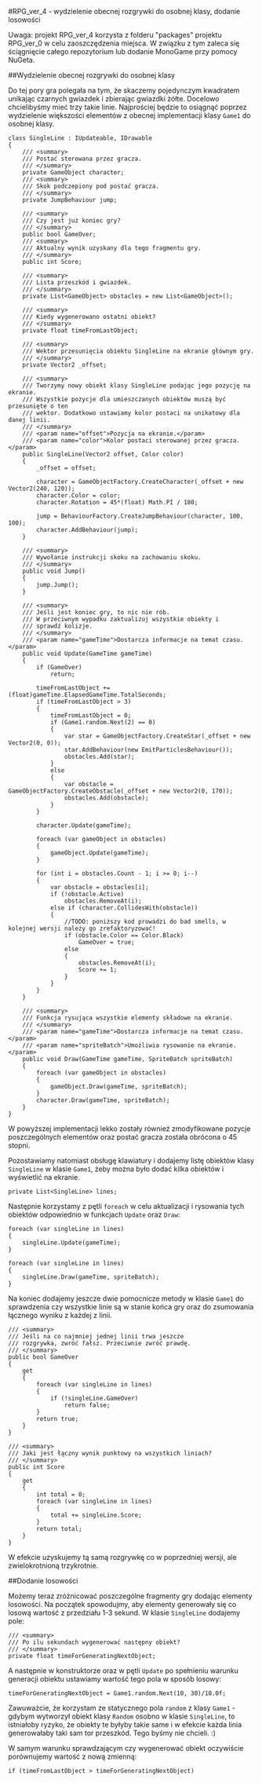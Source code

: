 #RPG_ver_4 - wydzielenie obecnej rozgrywki do osobnej klasy, dodanie losowości

Uwaga: projekt RPG_ver_4 korzysta z folderu "packages" projektu RPG_ver_0 w celu zaoszczędzenia miejsca. W związku z tym zaleca się ściągnięcie całego repozytorium lub dodanie MonoGame przy pomocy NuGeta.

##Wydzielenie obecnej rozgrywki do osobnej klasy

Do tej pory gra polegała na tym, że skaczemy pojedynczym kwadratem unikając czarnych gwiazdek i zbierając gwiazdki żółte. Docelowo chcielibyśmy mieć trzy takie linie. Najprościej będzie to osiągnąć poprzez wydzielenie większości elementów z obecnej implementacji klasy `Game1` do osobnej klasy.

```
class SingleLine : IUpdateable, IDrawable
{
	/// <summary>
	/// Postać sterowana przez gracza.
	/// </summary>
	private GameObject character;
	/// <summary>
	/// Skok podczepiony pod postać gracza.
	/// </summary>
	private JumpBehaviour jump;

	/// <summary>
	/// Czy jest już koniec gry?
	/// </summary>
	public bool GameOver;
	/// <summary>
	/// Aktualny wynik uzyskany dla tego fragmentu gry.
	/// </summary>
	public int Score;

	/// <summary>
	/// Lista przeszkód i gwiazdek.
	/// </summary>
	private List<GameObject> obstacles = new List<GameObject>();

	/// <summary>
	/// Kiedy wygenerowano ostatni obiekt?
	/// </summary>
	private float timeFromLastObject;

	/// <summary>
	/// Wektor przesunięcia obiektu SingleLine na ekranie głównym gry.
	/// </summary>
	private Vector2 _offset;

	/// <summary>
	/// Tworzymy nowy obiekt klasy SingleLine podając jego pozycję na ekranie.
	/// Wszystkie pozycje dla umieszczanych obiektów muszą być przesunięte o ten
	/// wektor. Dodatkowo ustawiamy kolor postaci na unikatowy dla danej linii.
	/// </summary>
	/// <param name="offset">Pozycja na ekranie.</param>
	/// <param name="color">Kolor postaci sterowanej przez gracza.</param>
	public SingleLine(Vector2 offset, Color color)
	{
		_offset = offset;

		character = GameObjectFactory.CreateCharacter(_offset + new Vector2(240, 120));
		character.Color = color;
		character.Rotation = 45*(float) Math.PI / 180;

		jump = BehaviourFactory.CreateJumpBehaviour(character, 100, 100);
		character.AddBehaviour(jump);
	}

	/// <summary>
	/// Wywołanie instrukcji skoku na zachowaniu skoku.
	/// </summary>
	public void Jump()
	{
		jump.Jump();
	}

	/// <summary>
	/// Jeśli jest koniec gry, to nic nie rób.
	/// W przeciwnym wypadku zaktualizuj wszystkie obiekty i
	/// sprawdź kolizje.
	/// </summary>
	/// <param name="gameTime">Dostarcza informacje na temat czasu.</param>
	public void Update(GameTime gameTime)
	{
		if (GameOver)
			return;

		timeFromLastObject += (float)gameTime.ElapsedGameTime.TotalSeconds;
		if (timeFromLastObject > 3)
		{
			timeFromLastObject = 0;
			if (Game1.random.Next(2) == 0)
			{
				var star = GameObjectFactory.CreateStar(_offset + new Vector2(0, 0));
				star.AddBehaviour(new EmitParticlesBehaviour());
				obstacles.Add(star);
			}
			else
			{
				var obstacle = GameObjectFactory.CreateObstacle(_offset + new Vector2(0, 170));
				obstacles.Add(obstacle);
			}
		}

		character.Update(gameTime);

		foreach (var gameObject in obstacles)
		{
			gameObject.Update(gameTime);
		}

		for (int i = obstacles.Count - 1; i >= 0; i--)
		{
			var obstacle = obstacles[i];
			if (!obstacle.Active)
				obstacles.RemoveAt(i);
			else if (character.CollidesWith(obstacle))
			{
				//TODO: poniższy kod prowadzi do bad smells, w kolejnej wersji należy go zrefaktoryzować!
				if (obstacle.Color == Color.Black)
					GameOver = true;
				else
				{
					obstacles.RemoveAt(i);
					Score += 1;
				}
			}
		}
	}

	/// <summary>
	/// Funkcja rysująca wszystkie elementy składowe na ekranie.
	/// </summary>
	/// <param name="gameTime">Dostarcza informacje na temat czasu.</param>
	/// <param name="spriteBatch">Umożliwia rysowanie na ekranie.</param>
	public void Draw(GameTime gameTime, SpriteBatch spriteBatch)
	{
		foreach (var gameObject in obstacles)
		{
			gameObject.Draw(gameTime, spriteBatch);
		}
		character.Draw(gameTime, spriteBatch);
	}
}
```

W powyższej implementacji lekko zostały również zmodyfikowane pozycje poszczególnych elementów oraz postać gracza została obrócona o 45 stopni.

Pozostawiamy natomiast obsługę klawiatury i dodajemy listę obiektów klasy `SingleLine` w klasie `Game1`, żeby można było dodać kilka obiektów i wyświetlić na ekranie.

```
private List<SingleLine> lines;
```

Następnie korzystamy z pętli `foreach` w celu aktualizacji i rysowania tych obiektów odpowiednio w funkcjach `Update` oraz `Draw`:

```
foreach (var singleLine in lines)
{
	singleLine.Update(gameTime);
}
```

```
foreach (var singleLine in lines)
{
	singleLine.Draw(gameTime, spriteBatch);   
}
```

Na koniec dodajemy jeszcze dwie pomocnicze metody w klasie `Game1` do sprawdzenia czy wszystkie linie są w stanie końca gry oraz do zsumowania łącznego wyniku z każdej z linii.

```
/// <summary>
/// Jeśli na co najmniej jednej linii trwa jeszcze
/// rozgrywka, zwróć fałsz. Przeciwnie zwróć prawdę.
/// </summary>
public bool GameOver
{
	get
	{
		foreach (var singleLine in lines)
		{
			if (!singleLine.GameOver)
				return false;
		}
		return true;
	}
}

/// <summary>
/// Jaki jest łączny wynik punktowy na wszystkich liniach?
/// </summary>
public int Score
{
	get
	{
		int total = 0;
		foreach (var singleLine in lines)
		{
			total += singleLine.Score;
		}
		return total;
	}
}
```

W efekcie uzyskujemy tą samą rozgrywkę co w poprzedniej wersji, ale zwielokrotnioną trzykrotnie.

##Dodanie losowości

Możemy teraz zróżnicować poszczególne fragmenty gry dodając elementy losowości. Na początek spowodujmy, aby elementy generowały się co losową wartość z przedziału 1-3 sekund. W klasie `SingleLine` dodajemy pole:

```
/// <summary>
/// Po ilu sekundach wygenerować następny obiekt?
/// </summary>
private float timeForGeneratingNextObject;
```

A następnie w konstruktorze oraz w pętli `Update` po spełnieniu warunku generacji obiektu ustawiamy wartość tego pola w sposób losowy:

```
timeForGeneratingNextObject = Game1.random.Next(10, 30)/10.0f;
```

Zawuważcie, że korzystam ze statycznego pola `random` z klasy `Game1` - gdybym wytworzył obiekt klasy `Random` osobno w klasie `SingleLine`, to istniałoby ryzyko, że obiekty te byłyby takie same i w efekcie każda linia generowałaby taki sam tor przeszkód. Tego byśmy nie chcieli. :)

W samym warunku sprawdzającym czy wygenerować obiekt oczywiście porównujemy wartość z nową zmienną:

```
if (timeFromLastObject > timeForGeneratingNextObject)
```